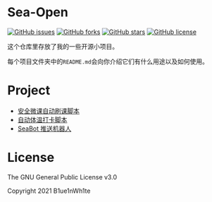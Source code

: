 # Sea-Open

[![GitHub issues](https://img.shields.io/github/issues/B1ue1nWh1te/Sea-Open.svg?style=flat-square)](https://github.com/B1ue1nWh1te/Sea-Open/issues)
[![GitHub forks](https://img.shields.io/github/forks/B1ue1nWh1te/Sea-Open.svg?style=flat-square)](https://github.com/B1ue1nWh1te/Sea-Open/network)
[![GitHub stars](https://img.shields.io/github/stars/B1ue1nWh1te/Sea-Open.svg?style=flat-square)](https://github.com/B1ue1nWh1te/Sea-Open/stargazers)
[![GitHub license](https://img.shields.io/github/license/B1ue1nWh1te/Sea-Open.svg?style=flat-square)](https://github.com/B1ue1nWh1te/Sea-Open/blob/master/LICENSE)

这个仓库里存放了我的一些开源小项目。

每个项目文件夹中的`README.md`会向你介绍它们有什么用途以及如何使用。

# Project

- [安全微课自动刷课脚本](https://github.com/B1ue1nWh1te/Sea-Open/tree/main/FinishSecurityCourse)
- [自动体温打卡脚本](https://github.com/B1ue1nWh1te/Sea-Open/tree/main/Clockin)
- [SeaBot 推送机器人](https://github.com/B1ue1nWh1te/Sea-Open/tree/main/SeaBot)

# License

The GNU General Public License v3.0

Copyright 2021 B1ue1nWh1te